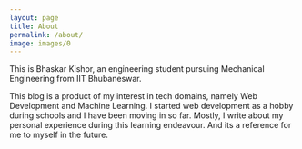 ```yaml
---
layout: page
title: About
permalink: /about/
image: images/0
---
```


This is Bhaskar Kishor, an engineering student pursuing Mechanical Engineering from IIT Bhubaneswar. 

This blog is a product of my interest in tech domains, namely Web Development and Machine Learning. I started web development as a hobby during schools and I have been moving in so far. Mostly, I write about my personal experience during this learning endeavour. And its a reference for me to myself in the future.
 